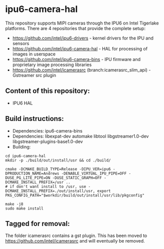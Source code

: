 # ipu6-camera-hal

This repository supports MIPI cameras through the IPU6 on Intel Tigerlake platforms. There are 4 repositories that provide the complete setup:

* https://github.com/intel/ipu6-drivers - kernel drivers for the IPU and sensors
* https://github.com/intel/ipu6-camera-hal - HAL for processing of images in userspace
* https://github.com/intel/ipu6-camera-bins - IPU firmware and proprietary image processing libraries
* https://github.com/intel/icamerasrc (branch:icamerasrc_slim_api) - Gstreamer src plugin


## Content of this repository:
* IPU6 HAL

## Build instructions:
* Dependencies: ipu6-camera-bins
* Dependencies: libexpat-dev automake libtool libgstreamer1.0-dev libgstreamer-plugins-base1.0-dev
* Building:
```
cd ipu6-camera-hal
mkdir -p ./build/out/install/usr && cd ./build/

cmake -DCMAKE_BUILD_TYPE=Release -DIPU_VER=ipu6 -DPRODUCTION_NAME=Andrews -DENABLE_VIRTUAL_IPU_PIPE=OFF -DUSE_PG_LITE_PIPE=ON -DUSE_STATIC_GRAPH=OFF -DCMAKE_INSTALL_PREFIX=/usr ..
# if don't want install to /usr, use -DCMAKE_INSTALL_PREFIX=./out/install/usr, export PKG_CONFIG_PATH="$workdir/build/out/install/usr/lib/pkgconfig"

make -j8
sudo make install
```

## Tagged for removal:
The folder icamerasrc contains a gst plugin. This has been moved to https://github.com/intel/icamerasrc and will eventually be removed.
